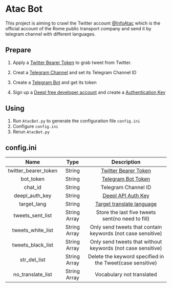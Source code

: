 # Atac Bot
This project is aiming to crawl the Twitter account [@InfoAtac](https://twitter.com/InfoAtac) which is the official account of the Rome public transport company and send it by telegram channel with different languages.

## Prepare
1. Apply a [Twitter Bearer Token](https://developer.twitter.com/en/docs/authentication/oauth-2-0/bearer-tokens) to grab tweet from Twitter.

2. Creat a [Telegram Channel](https://telegram.org/tour/channels#:~:text=Channels%20are%20a%20tool%20for,have%20the%20right%20to%20post.) and set its Telegram Channel ID 

3. Create a [Telegram Bot](https://core.telegram.org/bots)  and get its token

4. Sign up a [Deepl free developer account](https://www.deepl.com/en/pro#developer) and create a [Authentication Key](https://www.deepl.com/docs-api/accessing-the-api/)

## Using

1. Run `AtacBot.py` to generate the configuration file `config.ini`
2. Configure `config.ini`
3. Rerun `AtacBot.py`



## config.ini

|         Name         |     Type     |                         Description                          |
| :------------------: | :----------: | :----------------------------------------------------------: |
| twitter_bearer_token |    String    | [Twitter Bearer Token](https://developer.twitter.com/en/docs/authentication/oauth-2-0/bearer-tokens) |
|      bot_token       |    String    |     [Telegram Bot Token](https://core.telegram.org/bots)     |
|       chat_id        |    String    |                     Telegram Channel ID                      |
|    deepl_auth_key    |    String    | [Deepl API Auth Key](https://www.deepl.com/docs-api/accessing-the-api/) |
|    target_lang    |    String    | [Target translate language](https://www.deepl.com/zh/docs-api/translating-text/request/) |
|   tweets_sent_list   | String Array |               Store the last five tweets sent(no need to fill)                |
|  tweets_white_list   | String Array | Only send tweets that contain keywords (not case sensitive)  |
|  tweets_black_list   | String Array | Only send tweets that without keywords (not case sensitive)  |
|     str_del_list     | String Array |  Delete the keyword specified in the Tweet(case sensitive)   |
|     no_translate_list     | String Array |  Vocabulary not translated    |

